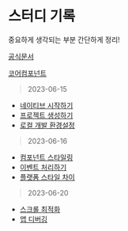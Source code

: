 # 스터디 기록

중요하게 생각되는 부분 간단하게 정리!

[공식문서](https://reactnative.dev/docs/getting-started)

[코어컴포넌트](https://reactnative.dev/docs/components-and-apis)

> 2023-06-15

- [네이티브 시작하기](./study/01_개요.md)
- [프로젝트 생성하기](./study/02_Native생성하기.md)
- [로컬 개발 환경설정](./study/03_로컬개발환경_설정.md)

> 2023-06-16

- [컴포넌트 스타일링](./study/04_앱스타일링.md)
- [이벤트 처리하기](./study/05_이벤트처리.md)
- [플랫폼 스타일 차이](./study/06_ios_android스타일차이.md)

> 2023-06-20

- [스크롤 최적화](./study/07_ScrollView.md)
- [앱 디버깅](./study/08_앱디버깅.md)
